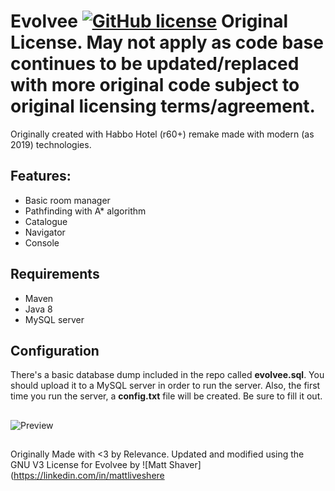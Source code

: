 
# Evolvee [![GitHub license](https://img.shields.io/badge/license-GNU-blue.svg)](https://github.com/josedn/bobba_client/blob/master/LICENSE) Original License. May not apply as code base continues to be updated/replaced with more original code subject to original licensing terms/agreement. 

Originally created with Habbo Hotel (r60+) remake made with modern (as 2019) technologies.
## Features:
* Basic room manager
* Pathfinding with A* algorithm
* Catalogue
* Navigator
* Console  

## Requirements
* Maven
* Java 8
* MySQL server
  
## Configuration
There's a basic database dump included in the repo called **evolvee.sql**. You should upload it to a MySQL server in order to run the server.
Also, the first time you run the server, a **config.txt** file will be created. Be sure to fill it out.

##
![Preview](https://i.imgur.com/u9RcF7y.png)
##
Originally Made with <3 by Relevance. Updated and modified
using the GNU V3 License for Evolvee by ![Matt Shaver](https://linkedin.com/in/mattliveshere